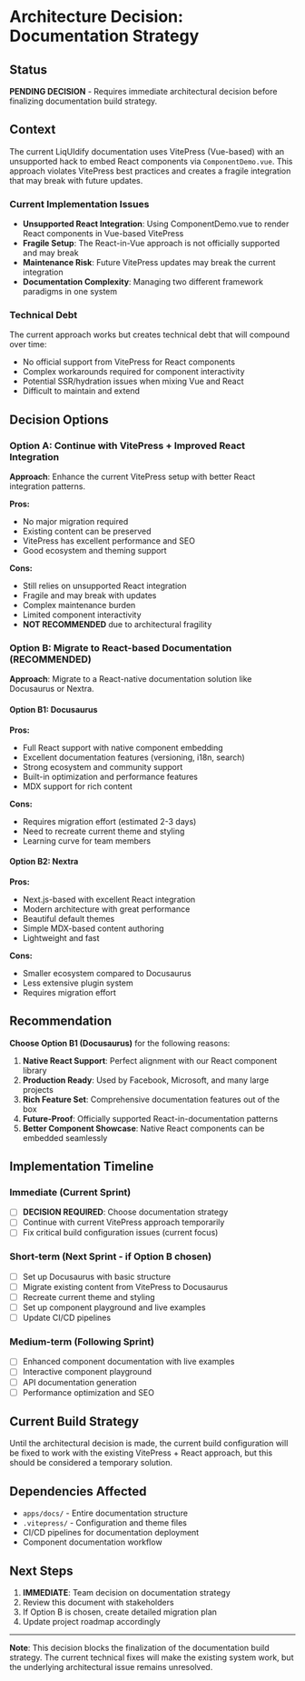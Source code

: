 # Architecture Decision: Documentation Strategy

## Status

**PENDING DECISION** - Requires immediate architectural decision before finalizing documentation build strategy.

## Context

The current LiqUIdify documentation uses VitePress (Vue-based) with an unsupported hack to embed React components via `ComponentDemo.vue`. This approach violates VitePress best practices and creates a fragile integration that may break with future updates.

### Current Implementation Issues

- **Unsupported React Integration**: Using ComponentDemo.vue to render React components in Vue-based VitePress
- **Fragile Setup**: The React-in-Vue approach is not officially supported and may break
- **Maintenance Risk**: Future VitePress updates may break the current integration
- **Documentation Complexity**: Managing two different framework paradigms in one system

### Technical Debt

The current approach works but creates technical debt that will compound over time:

- No official support from VitePress for React components
- Complex workarounds required for component interactivity
- Potential SSR/hydration issues when mixing Vue and React
- Difficult to maintain and extend

## Decision Options

### Option A: Continue with VitePress + Improved React Integration

**Approach**: Enhance the current VitePress setup with better React integration patterns.

**Pros:**

- No major migration required
- Existing content can be preserved
- VitePress has excellent performance and SEO
- Good ecosystem and theming support

**Cons:**

- Still relies on unsupported React integration
- Fragile and may break with updates
- Complex maintenance burden
- Limited component interactivity
- **NOT RECOMMENDED** due to architectural fragility

### Option B: Migrate to React-based Documentation (RECOMMENDED)

**Approach**: Migrate to a React-native documentation solution like Docusaurus or Nextra.

#### Option B1: Docusaurus

**Pros:**

- Full React support with native component embedding
- Excellent documentation features (versioning, i18n, search)
- Strong ecosystem and community support
- Built-in optimization and performance features
- MDX support for rich content

**Cons:**

- Requires migration effort (estimated 2-3 days)
- Need to recreate current theme and styling
- Learning curve for team members

#### Option B2: Nextra

**Pros:**

- Next.js-based with excellent React integration
- Modern architecture with great performance
- Beautiful default themes
- Simple MDX-based content authoring
- Lightweight and fast

**Cons:**

- Smaller ecosystem compared to Docusaurus
- Less extensive plugin system
- Requires migration effort

## Recommendation

**Choose Option B1 (Docusaurus)** for the following reasons:

1. **Native React Support**: Perfect alignment with our React component library
2. **Production Ready**: Used by Facebook, Microsoft, and many large projects
3. **Rich Feature Set**: Comprehensive documentation features out of the box
4. **Future-Proof**: Officially supported React-in-documentation patterns
5. **Better Component Showcase**: Native React components can be embedded seamlessly

## Implementation Timeline

### Immediate (Current Sprint)

- [ ] **DECISION REQUIRED**: Choose documentation strategy
- [ ] Continue with current VitePress approach temporarily
- [ ] Fix critical build configuration issues (current focus)

### Short-term (Next Sprint - if Option B chosen)

- [ ] Set up Docusaurus with basic structure
- [ ] Migrate existing content from VitePress to Docusaurus
- [ ] Recreate current theme and styling
- [ ] Set up component playground and live examples
- [ ] Update CI/CD pipelines

### Medium-term (Following Sprint)

- [ ] Enhanced component documentation with live examples
- [ ] Interactive component playground
- [ ] API documentation generation
- [ ] Performance optimization and SEO

## Current Build Strategy

Until the architectural decision is made, the current build configuration will be fixed to work with the existing VitePress + React approach, but this should be considered a temporary solution.

## Dependencies Affected

- `apps/docs/` - Entire documentation structure
- `.vitepress/` - Configuration and theme files
- CI/CD pipelines for documentation deployment
- Component documentation workflow

## Next Steps

1. **IMMEDIATE**: Team decision on documentation strategy
2. Review this document with stakeholders
3. If Option B is chosen, create detailed migration plan
4. Update project roadmap accordingly

---

**Note**: This decision blocks the finalization of the documentation build strategy. The current technical fixes will make the existing system work, but the underlying architectural issue remains unresolved.
